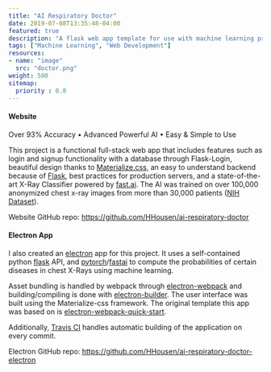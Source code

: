 ```yaml
---
title: "AI Respiratory Doctor"
date: 2019-07-08T13:35:48-04:00
featured: true
description: "A flask web app template for use with machine learning projects. Currently contains complete example code to run a fully functional X-Ray diagnosis AI."
tags: ["Machine Learning", "Web Development"]
resources:
- name: "image"
  src: "doctor.png"
weight: 500
sitemap:
  priority : 0.8
---
```


#### Website

Over 93% Accuracy &#8226; Advanced Powerful AI &#8226; Easy & Simple to Use

This project is a functional full-stack web app that includes features such as login and signup functionality with a database through Flask-Login, beautiful design thanks to [Materialize.css](https://materializecss.com/), an easy to understand backend because of [Flask](http://flask.pocoo.org/), best practices for production servers, and a state-of-the-art X-Ray Classifier powered by [fast.ai](https://docs.fast.ai/). The AI was trained on  over 100,000 anonymized chest x-ray images from more than 30,000 patients ([NIH Dataset](https://www.nih.gov/news-events/news-releases/nih-clinical-center-provides-one-largest-publicly-available-chest-x-ray-datasets-scientific-community)).

Website GitHub repo: <https://github.com/HHousen/ai-respiratory-doctor>

#### Electron App

I also created an [electron](https://electronjs.org/) app for this project. It uses a self-contained python [flask](https://flask.palletsprojects.com/en/1.1.x/) API, and [pytorch](https://pytorch.org/)/[fastai](https://docs.fast.ai/) to compute the probabilities of certain diseases in chest X-Rays using machine learning.

Asset bundling is handled by webpack through [electron-webpack](https://github.com/electron-userland/electron-webpack) and building/compiling is done with [electron-builder](https://github.com/electron-userland/electron-builder). The user interface was built using the Materialize-css framework. The original template this app was based on is [electron-webpack-quick-start](https://github.com/electron-userland/electron-webpack-quick-start).

Additionally, [Travis CI](https://travis-ci.org/) handles automatic building of the application on every commit.

Electron GitHub repo: <https://github.com/HHousen/ai-respiratory-doctor-electron>

